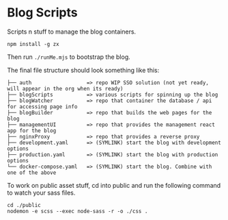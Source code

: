 # Blog Scripts

Scripts n stuff to manage the blog containers.

```none
npm install -g zx
```

Then run `./runMe.mjs` to bootstrap the blog.

The final file structure should look something like this:

```none
├── auth                  => repo WIP SSO solution (not yet ready, will appear in the org when its ready)
├── blogScripts           => various scripts for spinning up the blog
├── blogWatcher           => repo that container the database / api for accessing page info
├── blogBuilder           => repo that builds the web pages for the blog
├── managementUI          => repo that provides the management react app for the blog
├── nginxProxy            => repo that provides a reverse proxy
├── development.yaml      => (SYMLINK) start the blog with development options
├── production.yaml       => (SYMLINK) start the blog with production options
└── docker-compose.yaml   => (SYMLINK) start the blog. Combine with one of the above
```

To work on public asset stuff, cd into public and run the following command to watch your sass files.

```none
cd ./public
nodemon -e scss --exec node-sass -r -o ./css .
```

